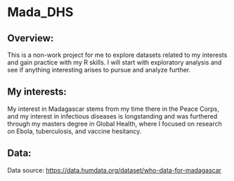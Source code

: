 # Mada_DHS

## Overview:
This is a non-work project for me to explore datasets related to my interests and gain practice with my R skills. 
I will start with exploratory analysis and see if anything interesting arises to pursue and analyze further.

## My interests: 
My interest in Madagascar stems from my time there in the Peace Corps, and my interest in infectious diseases 
is longstanding and was furthered through my masters degree in Global Health, where I focused on research on Ebola,
tuberculosis, and vaccine hesitancy.

## Data:
Data source: https://data.humdata.org/dataset/who-data-for-madagascar

